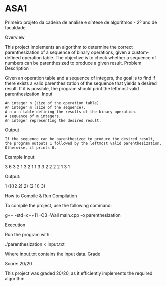 # ASA1
Primeiro projeto da cadeira de análise e síntese de algoritmos - 2º ano de faculdade

Overview

This project implements an algorithm to determine the correct parenthesization of a sequence of binary operations, given a custom-defined operation table. The objective is to check whether a sequence of numbers can be parenthesized to produce a given result.
Problem Description

Given an operation table and a sequence of integers, the goal is to find if there exists a valid parenthesization of the sequence that yields a desired result. If it is possible, the program should print the leftmost valid parenthesization.
Input

    An integer n (size of the operation table).
    An integer m (size of the sequence).
    A n x n table defining the results of the binary operation.
    A sequence of m integers.
    An integer representing the desired result.

Output

    If the sequence can be parenthesized to produce the desired result, the program outputs 1 followed by the leftmost valid parenthesization.
    Otherwise, it prints 0.

Example
Input:

3 6
3 2 1
3 2 1
1 3 3
2 2 2 2 1 3
1

Output:

1
((((2 2) 2) (2 1)) 3)

How to Compile & Run
Compilation

To compile the project, use the following command:

g++ -std=c++11 -O3 -Wall main.cpp -o parenthesization

Execution

Run the program with:

./parenthesization < input.txt

Where input.txt contains the input data.
Grade

Score: 20/20

This project was graded 20/20, as it efficiently implements the required algorithm.
